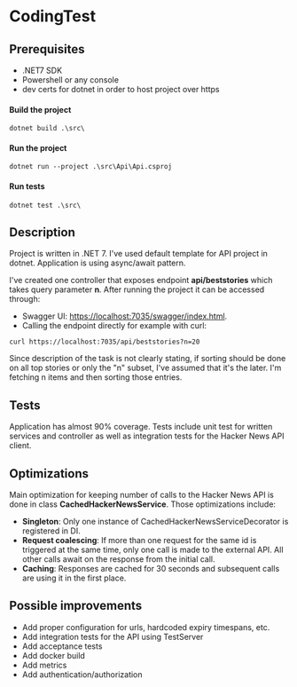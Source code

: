 # CodingTest

## Prerequisites

- .NET7 SDK
- Powershell or any console
- dev certs for dotnet in order to host project over https

#### Build the project

```pwsh
dotnet build .\src\
```

#### Run the project

```pwsh
dotnet run --project .\src\Api\Api.csproj
```

#### Run tests

```pwsh
dotnet test .\src\
```

## Description

Project is written in .NET 7. I've used default template for API project in dotnet. Application is using async/await pattern.

I've created one controller that exposes endpoint **api/beststories** which takes query parameter **n**. After running the project it can be accessed through:
- Swagger UI: [https://localhost:7035/swagger/index.html](https://localhost:7035/swagger/index.html).
- Calling the endpoint directly for example with curl: 
```pwsh
curl https://localhost:7035/api/beststories?n=20
```

Since description of the task is not clearly stating, if sorting should be done on all top stories or only the "n" subset, I've assumed that it's the later. I'm fetching n items and then sorting those entries.

## Tests

Application has almost 90% coverage. Tests include unit test for written services and controller as well as integration tests for the Hacker News API client.

## Optimizations

Main optimization for keeping number of calls to the Hacker News API is done in class **CachedHackerNewsService**. Those optimizations include:

- **Singleton**: Only one instance of CachedHackerNewsServiceDecorator is registered in DI.
- **Request coalescing**: If more than one request for the same id is triggered at the same time, only one call is made to the external API. All other calls await on the response from the initial call.
- **Caching**: Responses are cached for 30 seconds and subsequent calls are using it in the first place.

## Possible improvements

- Add proper configuration for urls, hardcoded expiry timespans, etc.
- Add integration tests for the API using TestServer
- Add acceptance tests
- Add docker build
- Add metrics
- Add authentication/authorization
